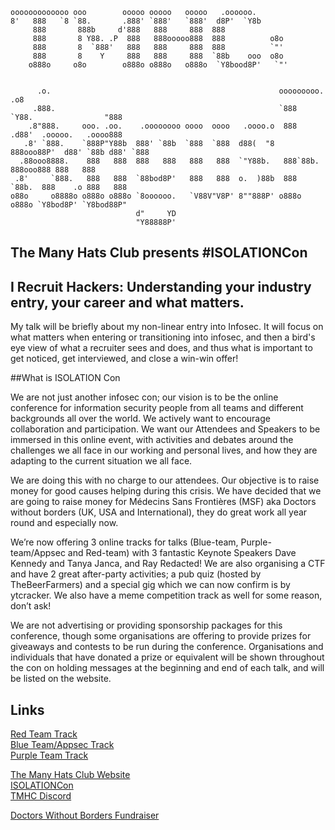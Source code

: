 ```
ooooooooooooo ooo        ooooo ooooo   ooooo   .oooooo.       
8'   888   `8 `88.       .888' `888'   `888'  d8P'  `Y8b      
     888       888b     d'888   888     888  888              
     888       8 Y88. .P  888   888ooooo888  888          o8o      
     888       8  `888'   888   888     888  888          `"' 
     888       8    Y     888   888     888  `88b    ooo  o8o  
    o888o     o8o        o888o o888o   o888o  `Y8bood8P'   `"' 
                                                         

      .o.                                                   ooooooooo.                   .o8  
     .888.                                                  `888   `Y88.                "888  
    .8"888.     ooo. .oo.    .oooooooo oooo  oooo   .oooo.o  888   .d88'  .ooooo.   .oooo888  
   .8' `888.    `888P"Y88b  888' `88b  `888  `888  d88(  "8  888ooo88P'  d88' `88b d88' `888  
  .88ooo8888.    888   888  888   888   888   888  `"Y88b.   888`88b.    888ooo888 888   888  
 .8'     `888.   888   888  `88bod8P'   888   888  o.  )88b  888  `88b.  888    .o 888   888  
o88o     o8888o o888o o888o `8oooooo.   `V88V"V8P' 8""888P' o888o  o888o `Y8bod8P' `Y8bod88P" 
                            d"     YD                                                         
                            "Y88888P'                                                   
```
## The Many Hats Club presents #ISOLATIONCon

## I Recruit Hackers: Understanding your industry entry, your career and what matters.

My talk will be briefly about my non-linear entry into Infosec. It will focus on what matters when entering or transitioning into infosec, and then a bird's eye view of what a recruiter sees and does, and thus what is important to get noticed, get interviewed, and close a win-win offer!

##What is ISOLATION Con

We are not just another infosec con; our vision is to be the online conference for information security people from all teams and different backgrounds all over the world. We actively want to encourage collaboration and participation. We want our Attendees and Speakers to be immersed in this online event, with activities and debates around the challenges we all face in our working and personal lives, and how they are adapting to the current situation we all face.

We are doing this with no charge to our attendees. Our objective is to raise money for good causes helping during this crisis. We have decided that we are going to raise money for Médecins Sans Frontières (MSF) aka Doctors without borders (UK, USA and International), they do great work all year round and especially now.

We’re now offering 3 online tracks for talks (Blue-team, Purple-team/Appsec and Red-team) with 3 fantastic Keynote Speakers Dave Kennedy and Tanya Janca, and Ray Redacted! We are also organising a CTF and have 2 great after-party activities; a pub quiz (hosted by TheBeerFarmers) and a special gig which we can now confirm is by ytcracker. We also have a meme competition track as well for some reason, don’t ask!

We are not advertising or providing sponsorship packages for this conference, though some organisations are offering to provide prizes for giveaways and contests to be run during the conference. Organisations and individuals that have donated a prize or equivalent will be shown throughout the con on holding messages at the beginning and end of each talk, and will be listed on the website.

##  Links

[Red Team Track](twitch.tv/themanyhatsclub)   
[Blue Team/Appsec Track](twitch.tv/themanyhatsclub2)  
[Purple Team Track](twitch.tv/themanyhatsclub3)  

[The Many Hats Club Website](https://themanyhats.club/)  
[ISOLATIONCon](https://themanyhats.club/the-many-hats-club-presents-isolationcon/)  
[TMHC Discord](https://discord.gg/infosec)

[Doctors Without Borders Fundraiser](https://www.gofundme.com/f/tmhc-isolation-con-fundraiser)  

